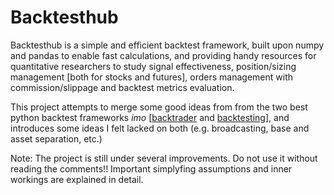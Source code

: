 Backtesthub
======================


Backtesthub is a simple and efficient backtest framework, built upon numpy and pandas to enable fast calculations, and providing handy resources for quantitative researchers to study signal effectiveness, position/sizing management [both for stocks and futures], orders management with commission/slippage and backtest metrics evaluation. 

This project attempts to merge some good ideas from from the two best python backtest frameworks _imo_ [[backtrader](https://www.backtrader.com/) and [backtesting](https://github.com/nashquant/backtesting.py)], and introduces some ideas I felt lacked on both (e.g. broadcasting, base and asset separation, etc.)

Note: The project is still under several improvements. Do not use it without reading the comments!! Important simplyfing assumptions and inner workings are explained in detail.
